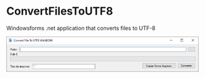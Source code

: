 # ConvertFilesToUTF8
Windowsforms .net application that converts files to UTF-8

<p align="center">
    <img alt="read before" src="image.png" />
</p>
